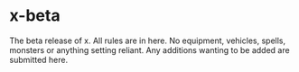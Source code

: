 # x-beta
 The beta release of x. All rules are in here. No equipment, vehicles, spells, monsters or anything setting reliant. Any additions wanting to be added are submitted here.
